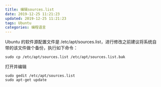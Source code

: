 ```yaml
---
title: 编辑sources.list
date: 2019-12-25 11:21:23
updated: 2019-12-25 11:21:23
tags: Ubuntu
categories: 编程语言
---
```



Ubuntu 的软件源配置文件是 /etc/apt/sources.list，进行修改之前建议将系统自带的该文件做个备份，执行如下命令：

```
sudo cp /etc/apt/sources.list /etc/apt/sources.list.bak
```
打开并编辑

```
sudo gedit /etc/apt/sources.list
sudo apt-get update
```
